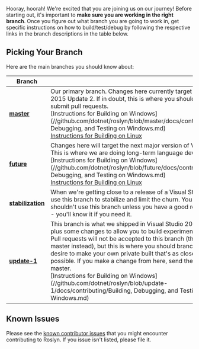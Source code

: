 Hooray, hoorah! We're excited that you are joining us on our journey! Before starting out, it's important to **make sure you are working in the right branch**. Once you figure out what branch you are going to work in, get specific instructions on how to build/test/debug by following the respective links in the branch descriptions in the table below. 

## Picking Your Branch
Here are the main branches you should know about:

| Branch |       |
| ------ | ----- | 
| [**master**](//github.com/dotnet/roslyn/tree/master) | Our primary branch. Changes here currently target Visual Studio 2015 Update 2. If in doubt, this is where you should work, and submit pull requests. <br/>[Instructions for Building on Windows](//github.com/dotnet/roslyn/blob/master/docs/contributing/Building, Debugging, and Testing on Windows.md) <br/>[Instructions for Building on Linux](//github.com/dotnet/roslyn/blob/master/docs/infrastructure/cross-platform.md) |
| [**future**](//github.com/dotnet/roslyn/tree/future) | Changes here will target the next major version of Visual Studio. This is where we are doing long-term language development. <br/>[Instructions for Building on Windows](//github.com/dotnet/roslyn/blob/future/docs/contributing/Building, Debugging, and Testing on Windows.md) <br/>[Instructions for Building on Linux](//github.com/dotnet/roslyn/blob/future/docs/infrastructure/cross-platform.md) |
| [**stabilization**](//github.com/dotnet/roslyn/tree/stabilization) | When we're getting close to a release of a Visual Studio update, we use this branch to stabilize and limit the churn. You generally shouldn't use this branch unless you have a good reason to do so -- you'll know it if you need it. |
| [**update-1**](//github.com/dotnet/roslyn/tree/update-1) | This branch is what we shipped in Visual Studio 2015 Update 1, plus some changes to allow you to build experimental extensions. Pull requests will not be accepted to this branch (they should go to master instead), but this is where you should branch from if you desire to make your own private built that's as close to Update 1 as possible. If you make a change from here, send the pull request to master. <br/>[Instructions for Building on Windows](//github.com/dotnet/roslyn/blob/update-1/docs/contributing/Building, Debugging, and Testing on Windows.md) |
 

## Known Issues
Please see the [known contributor issues](https://github.com/dotnet/roslyn/labels/Contributor%20Pain) that you might encounter contributing to Roslyn. If you issue isn't listed, please file it.
